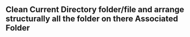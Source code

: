 ## Clean Current Directory folder/file and arrange structurally all the folder on there Associated Folder